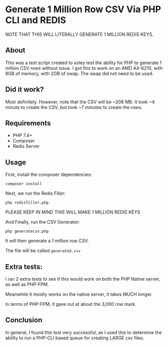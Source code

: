 # Generate 1 Million Row CSV Via PHP CLI and REDIS

NOTE THAT THIS WILL LITERALLY GENERATE 1 MILLION REDIS KEYS.

## About

This was a test script created to soley test the ability for PHP to generate 1 million CSV rows without issue. I got this to work on an AMD A4-6210, with 8GB of memory, with 2GB of swap. The swap did not need to be used.

## Did it work?

Most definitely. However, note that the CSV will be ~208 MB. It took ~4 minute to create the CSV, but took ~7 minutes to create the rows.

## Requirements

- PHP 7.4+
- Composer
- Redis Server

## Usage

First, install the composer dependencies:

````
composer install
````

Next, we run the Redis Filler:

````
php redisfiller.php
````

PLEASE KEEP IN MIND THIS WILL MAKE 1 MILLION REDIS KEYS

And Finally, run the CSV Generator:

````
php generatecsv.php
````

It will then generate a 1 million row CSV.

The file will be called `generated.csv`

## Extra tests:

I ran 2 extra tests to see if this would work on both the PHP Native server, as well as PHP-FPM.

Meanwhile it mostly works on the native server, it takes MUCH longer.

In terms of PHP-FPM, it gave out at about the 3,000 row mark.

## Conclusion

In general, I found this test very successful, as I used this to determine the ability to run a PHP-CLI based queue for creating LARGE csv files.
